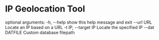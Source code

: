 # IP Geolocation Tool

optional arguments:
  -h, --help          show this help message and exit
  --url URL           Locate an IP based on a URL
  -t IP, --target IP  Locate the specified IP
  --dat DATFILE       Custom database filepath
